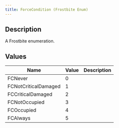 ```yaml
---
title: ForceCondition (Frostbite Enum)
---
```

## Description

A Frostbite enumeration.

## Values

| Name                 | Value | Description |
| -------------------- | ----- | ----------- |
| FCNever              | 0     |             |
| FCNotCriticalDamaged | 1     |             |
| FCCriticalDamaged    | 2     |             |
| FCNotOccupied        | 3     |             |
| FCOccupied           | 4     |             |
| FCAlways             | 5     |             |
